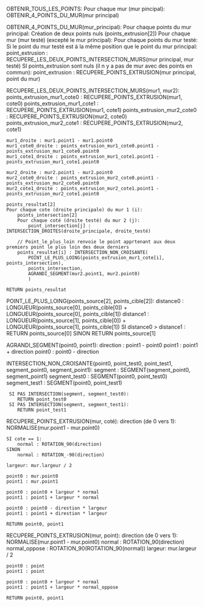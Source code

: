 
OBTENIR_TOUS_LES_POINTS:
	Pour chaque mur (mur pincipal):
		OBTENIR_4_POINTS_DU_MUR(mur principal)

OBTENIR_4_POINTS_DU_MUR(mur_principal):
	Pour chaque points du mur principal:
		Création de deux points nuls (points_extrusion[2])
		Pour chaque mur (mur testé) (excepté le mur principal):
			Pour chaque points du mur testé:
				Si le point du mur testé est à la même position que le point du mur principal:
					point_extrusion : RECUPERE_LES_DEUX_POINTS_INTERSECTION_MURS(mur principal, mur testé)
		SI points_extrusion sont nuls (il n y a pas de mur avec des points en commun):
			point_extrusion : RECUPERE_POINTS_EXTRUSION(mur principal, point du mur)

RECUPERE_LES_DEUX_POINTS_INTERSECTION_MURS(mur1, mur2):
	points_extrusion_mur1_cote0 : RECUPERE_POINTS_EXTRUSION(mur1, cote0)
	points_extrusion_mur1_cote1 : RECUPERE_POINTS_EXTRUSION(mur1, cote1)
	points_extrusion_mur2_cote0 : RECUPERE_POINTS_EXTRUSION(mur2, cote0)
	points_extrusion_mur2_cote1 : RECUPERE_POINTS_EXTRUSION(mur2, cote1)

	mur1_droite : mur1.point1 - mur1.point0
	mur1_cote0_droite : points_extrusion_mur1_cote0.point1 - points_extrusion_mur1_cote0.point0
	mur1_cote1_droite : points_extrusion_mur1_cote1.point1 - points_extrusion_mur1_cote1.point0

	mur2_droite : mur2.point1 - mur2.point0
	mur2_cote0_droite : points_extrusion_mur2_cote0.point1 - points_extrusion_mur2_cote0.point0
	mur2_cote1_droite : points_extrusion_mur2_cote1.point1 - points_extrusion_mur2_cote1.point0

	points_resultat[2]
	Pour chaque cote (droite principale) du mur 1 (i):
		points_intersection[2]
		Pour chaque coté (droite testé) du mur 2 (j):
			point_intersection[j] : INTERSECTION_DROITES(droite_principale, droite_testé)

		// Point_le_plus_loin renvoie le point apprtenant aux deux premiers point le plus loin des deux derniers
		points_resultat[i] : INTERSECTION_NON_CROISANTE(
			POINT_LE_PLUS_LOING(points_extrusion_mur1_cote[i], points_intersection),
			points_intersection,
			AGRANDI_SEGMENT(mur2.point1, mur2.point0)
			)

	RETURN points_resultat

POINT_LE_PLUS_LOING(points_source[2], points_cible[2]):
	distance0 : LONGUEUR(points_source[0], points_cible[0]) +
				LONGUEUR(points_source[0], points_cible[1])
	distance1 : LONGUEUR(points_source[1], points_cible[0]) +
				LONGUEUR(points_source[1], points_cible[1])
	SI distance0 > distance1 :
		RETURN points_source[0]
	SINON
		RETURN points_source[1]

AGRANDI_SEGMENT(point0, point1):
	direction : point1 - point0
	point1 : point1 + direction
	point0 : point0 - direction

INTERSECTION_NON_CROISANTE(point0, point_test0, point_test1, segment_point0, segment_point1):
	 segment : SEGMENT(segment_point0, segment_point1)
	 segment_test0 : SEGMENT(point0, point_test0)
	 segment_test1 : SEGMENT(point0, point_test1)

	 SI PAS INTERSECTION(segment, segment_test0):
	 	RETURN point_test0
	 SI PAS INTERSECTION(segment, segment_test1):
	 	RETURN point_test1

RECUPERE_POINTS_EXTRUSION(mur, coté):
	direction (de 0 vers 1): NORMALISE(mur.point1 - mur.point0)
	
	SI cote == 1:
		normal : ROTATION_90(direction)
	SINON 
		normal : ROTATION_-90(direction)

	largeur: mur.largeur / 2

	point0 : mur.point0
	point1 : mur.point1

	point0 : point0 + largeur * normal
	point1 : point1 + largeur * normal

	point0 : point0 - direstion * largeur
	point1 : point1 + direstion * largeur

	RETURN point0, point1

RECUPERE_POINTS_EXTRUSION(mur, point):
	direction (de 0 vers 1): NORMALISE(mur.point1 - mur.point0)
	normal : ROTATION_90(direction)
	normal_oppose : ROTATION_90(ROTATION_90(normal))
	largeur: mur.largeur / 2

	point0 : point
	point1 : point

	point0 : point0 + largeur * normal
	point1 : point1 + largeur * normal_oppose

	RETURN point0, point1

